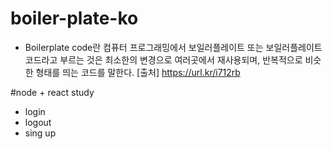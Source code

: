 # boiler-plate-ko
* Boilerplate code란 
컴퓨터 프로그래밍에서 보일러플레이트 
또는 보일러플레이트 코드라고 부르는 것은 
최소한의 변경으로 여러곳에서 재사용되며, 
반복적으로 비슷한 형태를 띄는 코드를 말한다.
[출처] https://url.kr/i712rb

#node + react study
  - login
  - logout
  - sing up
